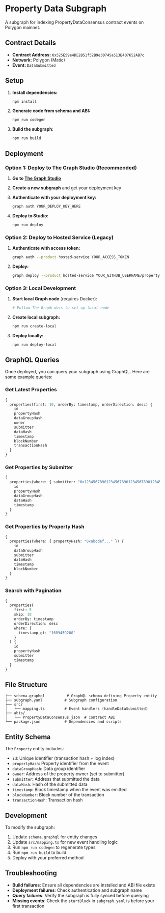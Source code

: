 # Property Data Subgraph

A subgraph for indexing PropertyDataConsensus contract events on Polygon mainnet.

## Contract Details
- **Contract Address:** `0x525E59e4DE2B51f52B9e30745a513E407652AB7c`
- **Network:** Polygon (Matic)
- **Event:** `DataSubmitted`

## Setup

1. **Install dependencies:**
   ```bash
   npm install
   ```

2. **Generate code from schema and ABI:**
   ```bash
   npm run codegen
   ```

3. **Build the subgraph:**
   ```bash
   npm run build
   ```

## Deployment

### Option 1: Deploy to The Graph Studio (Recommended)

1. **Go to [The Graph Studio](https://thegraph.com/studio/)**

2. **Create a new subgraph** and get your deployment key

3. **Authenticate with your deployment key:**
   ```bash
   graph auth YOUR_DEPLOY_KEY_HERE
   ```

4. **Deploy to Studio:**
   ```bash
   npm run deploy
   ```

### Option 2: Deploy to Hosted Service (Legacy)

1. **Authenticate with access token:**
   ```bash
   graph auth --product hosted-service YOUR_ACCESS_TOKEN
   ```

2. **Deploy:**
   ```bash
   graph deploy --product hosted-service YOUR_GITHUB_USERNAME/property-data-subgraph
   ```

### Option 3: Local Development

1. **Start local Graph node** (requires Docker):
   ```bash
   # Follow The Graph docs to set up local node
   ```

2. **Create local subgraph:**
   ```bash
   npm run create-local
   ```

3. **Deploy locally:**
   ```bash
   npm run deploy-local
   ```

## GraphQL Queries

Once deployed, you can query your subgraph using GraphQL. Here are some example queries:

### Get Latest Properties
```graphql
{
  properties(first: 10, orderBy: timestamp, orderDirection: desc) {
    id
    propertyHash
    dataGroupHash
    owner
    submitter
    dataHash
    timestamp
    blockNumber
    transactionHash
  }
}
```

### Get Properties by Submitter
```graphql
{
  properties(where: { submitter: "0x1234567890123456789012345678901234567890" }) {
    id
    propertyHash
    dataGroupHash
    dataHash
    timestamp
  }
}
```

### Get Properties by Property Hash
```graphql
{
  properties(where: { propertyHash: "0xabcdef..." }) {
    id
    dataGroupHash
    submitter
    dataHash
    timestamp
    blockNumber
  }
}
```

### Search with Pagination
```graphql
{
  properties(
    first: 5
    skip: 10
    orderBy: timestamp
    orderDirection: desc
    where: { 
      timestamp_gt: "1609459200" 
    }
  ) {
    id
    propertyHash
    submitter
    timestamp
  }
}
```

## File Structure

```
├── schema.graphql          # GraphQL schema defining Property entity
├── subgraph.yaml          # Subgraph configuration
├── src/
│   └── mapping.ts         # Event handlers (handleDataSubmitted)
├── abis/
│   └── PropertyDataConsensus.json  # Contract ABI
└── package.json           # Dependencies and scripts
```

## Entity Schema

The `Property` entity includes:
- `id`: Unique identifier (transaction hash + log index)
- `propertyHash`: Property identifier from the event
- `dataGroupHash`: Data group identifier
- `owner`: Address of the property owner (set to submitter)
- `submitter`: Address that submitted the data
- `dataHash`: Hash of the submitted data
- `timestamp`: Block timestamp when the event was emitted
- `blockNumber`: Block number of the transaction
- `transactionHash`: Transaction hash

## Development

To modify the subgraph:

1. Update `schema.graphql` for entity changes
2. Update `src/mapping.ts` for new event handling logic
3. Run `npm run codegen` to regenerate types
4. Run `npm run build` to build
5. Deploy with your preferred method

## Troubleshooting

- **Build failures**: Ensure all dependencies are installed and ABI file exists
- **Deployment failures**: Check authentication and subgraph name
- **Query failures**: Verify the subgraph is fully synced before querying
- **Missing events**: Check the `startBlock` in `subgraph.yaml` is before your first transaction